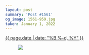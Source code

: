 ```yaml
---
layout: post
summary: 'Post #1561'
og_image: 1561-959.jpg
taken: January 1, 2022
---
```


<div class="post">
 <time>
  <a href="/1561">
   {{ page.date | date: "%B %-d, %Y" }}
  </a>
 </time>
 <a href="/1561">
  <figure data-taken="1/1/2022">
   <img sizes="(min-width: 700px) 50vw, calc(100vw - 2rem)" src="{{ site.assets_url }}/1561-480.jpg" srcset="{{ site.assets_url }}/1561-240.jpg 240w, {{ site.assets_url }}/1561-480.jpg 480w, {{ site.assets_url }}/1561-719.jpg 719w, {{ site.assets_url }}/1561-959.jpg 959w"/>
  </figure>
 </a>
</div>
